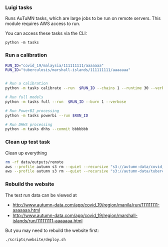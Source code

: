 ### Luigi tasks

Runs AuTuMN tasks, which are large jobs to be run on remote servers.
This module requires AWS access to run.

You can access these tasks via the CLI:

```
python -m tasks
```

### Run a calibration

```bash
RUN_ID="covid_19/malaysia/111111111/aaaaaaa"
RUN_ID="tuberculosis/marshall-islands/111111111/aaaaaaa"


# Run a calibration
python -m tasks calibrate --run  $RUN_ID --chains 1 --runtime 30 --verbose

# Run full models
python -m tasks full --run  $RUN_ID --burn 1 --verbose

# Run PowerBI processing
python -m tasks powerbi --run $RUN_ID

# Run DHHS processing
python -m tasks dhhs --commit bbbbbbb
```

### Clean up test task

Clean up everything

```bash
rm -rf data/outputs/remote
aws --profile autumn s3 rm --quiet --recursive "s3://autumn-data/covid_19/manila/111111111/aaaaaaa"
aws --profile autumn s3 rm --quiet --recursive "s3://autumn-data/tuberculosis/marshall-islands/111111111/aaaaaaa"
```

### Rebuild the website

The test run data can be viewed at

- http://www.autumn-data.com/app/covid_19/region/manila/run/111111111-aaaaaaa.html
- http://www.autumn-data.com/app/covid_19/region/marshall-islands/run/111111111-aaaaaaa.html

But you may need to rebuild the website first:

```bash
./scripts/website/deploy.sh
```
